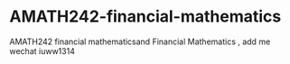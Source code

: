 # AMATH242-financial-mathematics
AMATH242 financial mathematicsand Financial Mathematics , add me wechat iuww1314
